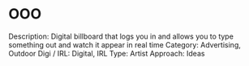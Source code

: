 # OOO

Description: Digital billboard that logs you in and allows you to type something out and watch it appear in real time
Category: Advertising, Outdoor
Digi / IRL: Digital, IRL
Type: Artist
Approach: Ideas